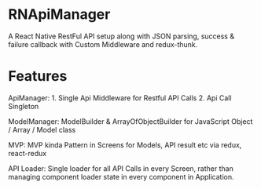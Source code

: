 # RNApiManager
A React Native RestFul API setup along with JSON parsing, success & failure callback with Custom Middleware and redux-thunk.

# Features 
ApiManager: 
    1. Single Api Middleware for Restful API Calls
    2. Api Call Singleton

ModelManager:
    ModelBuilder & ArrayOfObjectBuilder for JavaScript Object / Array / Model class

MVP: 
    MVP kinda Pattern in Screens for Models, API result etc via redux, react-redux

API Loader: 
    Single loader for all API Calls in every Screen, rather than managing component loader state in every component in Application.         
   
